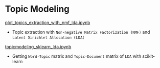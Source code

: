 # Topic Modeling

[plot_topics_extraction_with_nmf_lda.ipynb](plot_topics_extraction_with_nmf_lda.ipynb)
- Topic extraction with `Non-negative Matrix Factorization (NMF)` and `Latent Dirichlet Allocation (LDA)`

[topicmodeling_sklearn_lda.ipynb](topicmodeling_sklearn_lda.ipynb)
- Getting `Word-Topic` matrix and `Topic-Document` matrix of `LDA` with scikit-learn
